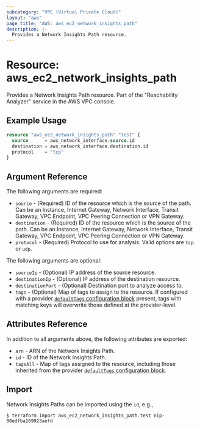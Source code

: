 ```yaml
---
subcategory: "VPC (Virtual Private Cloud)"
layout: "aws"
page_title: "AWS: aws_ec2_network_insights_path"
description: |-
  Provides a Network Insights Path resource.
---
```


# Resource: aws_ec2_network_insights_path

Provides a Network Insights Path resource. Part of the "Reachability Analyzer" service in the AWS VPC console.

## Example Usage

```terraform
resource "aws_ec2_network_insights_path" "test" {
  source      = aws_network_interface.source.id
  destination = aws_network_interface.destination.id
  protocol    = "tcp"
}
```

## Argument Reference

The following arguments are required:

* `source` - (Required) ID of the resource which is the source of the path. Can be an Instance, Internet Gateway, Network Interface, Transit Gateway, VPC Endpoint, VPC Peering Connection or VPN Gateway.
* `destination` - (Required) ID of the resource which is the source of the path. Can be an Instance, Internet Gateway, Network Interface, Transit Gateway, VPC Endpoint, VPC Peering Connection or VPN Gateway.
* `protocol` - (Required) Protocol to use for analysis. Valid options are `tcp` or `udp`.

The following arguments are optional:

* `sourceIp` - (Optional) IP address of the source resource.
* `destinationIp` - (Optional) IP address of the destination resource.
* `destinationPort` - (Optional) Destination port to analyze access to.
* `tags` - (Optional) Map of tags to assign to the resource. If configured with a provider [`defaultTags` configuration block](https://registry.terraform.io/providers/hashicorp/aws/latest/docs#default_tags-configuration-block) present, tags with matching keys will overwrite those defined at the provider-level.

## Attributes Reference

In addition to all arguments above, the following attributes are exported:

* `arn` - ARN of the Network Insights Path.
* `id` - ID of the Network Insights Path.
* `tagsAll` - Map of tags assigned to the resource, including those inherited from the provider [`defaultTags` configuration block](https://registry.terraform.io/providers/hashicorp/aws/latest/docs#default_tags-configuration-block).

## Import

Network Insights Paths can be imported using the `id`, e.g.,

```
$ terraform import aws_ec2_network_insights_path.test nip-00edfba169923aefd
```

<!-- cache-key: cdktf-0.17.0-pre.15 input-c926a6193628df8930deeb3e316583f9163e2d4f39989879768b5c0502ec2bc5 -->